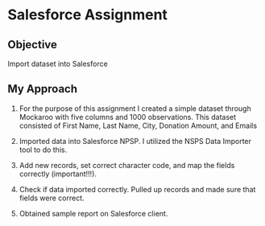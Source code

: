 # Salesforce Assignment

## Objective
Import dataset into Salesforce

## My Approach
1. For the purpose of this assignment I created a simple dataset through Mockaroo with five columns and 1000 observations. This dataset consisted of First Name, Last Name, City, Donation Amount, and Emails

2. Imported data into Salesforce NPSP. I utilized the NSPS Data Importer tool to do this.

3. Add new records, set correct character code, and map the fields correctly (important!!!).

4. Check if data imported correctly. Pulled up records and made sure that fields were correct.

5. Obtained sample report on Salesforce client.
